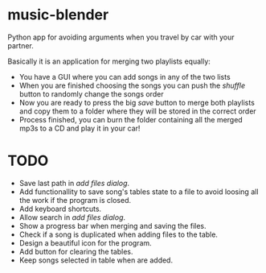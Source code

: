 music-blender
=============

Python app for avoiding arguments when you travel by car with your partner.

Basically it is an application for merging two playlists equally:

 - You have a GUI where you can add songs in any of the two lists
 - When you are finished choosing the songs you can push the *shuffle* button to randomly change the songs order
 - Now you are ready to press the big *save* button to merge both playlists and copy them to a folder where they will be stored in the correct order
 - Process finished, you can burn the folder containing all the merged mp3s to a CD and play it in your car!


TODO
========

 - Save last path in *add files dialog*.
 - Add functionallity to save song's tables state to a file to avoid loosing all the work if the program is closed.
 - Add keyboard shortcuts.
 - Allow search in *add files dialog*.
 - Show a progress bar when merging and saving the files.
 - Check if a song is duplicated when adding files to the table.
 - Design a beautiful icon for the program.
 - Add button for clearing the tables.
 - Keep songs selected in table when are added.